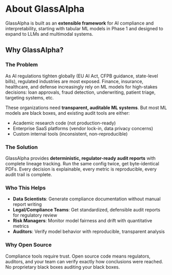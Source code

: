 # About GlassAlpha

GlassAlpha is built as an **extensible framework** for AI compliance and interpretability, starting with tabular ML models in Phase 1 and designed to expand to LLMs and multimodal systems.

## Why GlassAlpha?

### The Problem

As AI regulations tighten globally (EU AI Act, CFPB guidance, state-level bills), regulated industries are most exposed. Finance, insurance, healthcare, and defense increasingly rely on ML models for high-stakes decisions: loan approvals, fraud detection, underwriting, patient triage, targeting systems, etc.

These organizations need **transparent, auditable ML systems**. But most ML models are black boxes, and existing audit tools are either:

- Academic research code (not production-ready)
- Enterprise SaaS platforms (vendor lock-in, data privacy concerns)
- Custom internal tools (inconsistent, non-reproducible)

### The Solution

GlassAlpha provides **deterministic, regulator-ready audit reports** with complete lineage tracking. Run the same config twice, get byte-identical PDFs. Every decision is explainable, every metric is reproducible, every audit trail is complete.

### Who This Helps

- **Data Scientists**: Generate compliance documentation without manual report writing
- **Legal/Compliance Teams**: Get standardized, defensible audit reports for regulatory review
- **Risk Managers**: Monitor model fairness and drift with quantitative metrics
- **Auditors**: Verify model behavior with reproducible, transparent analysis

### Why Open Source

Compliance tools require trust. Open source code means regulators, auditors, and your team can verify exactly how conclusions were reached. No proprietary black boxes auditing your black boxes.
